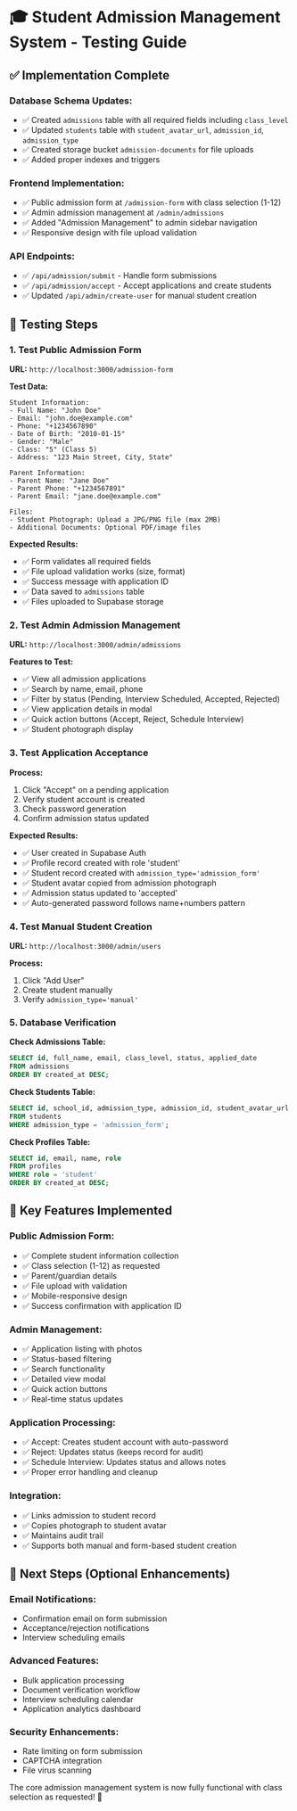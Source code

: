 # 🎓 **Student Admission Management System - Testing Guide**

## ✅ **Implementation Complete**

### **Database Schema Updates:**
- ✅ Created `admissions` table with all required fields including `class_level`
- ✅ Updated `students` table with `student_avatar_url`, `admission_id`, `admission_type`
- ✅ Created storage bucket `admission-documents` for file uploads
- ✅ Added proper indexes and triggers

### **Frontend Implementation:**
- ✅ Public admission form at `/admission-form` with class selection (1-12)
- ✅ Admin admission management at `/admin/admissions`
- ✅ Added "Admission Management" to admin sidebar navigation
- ✅ Responsive design with file upload validation

### **API Endpoints:**
- ✅ `/api/admission/submit` - Handle form submissions
- ✅ `/api/admission/accept` - Accept applications and create students
- ✅ Updated `/api/admin/create-user` for manual student creation

## 🧪 **Testing Steps**

### **1. Test Public Admission Form**

**URL:** `http://localhost:3000/admission-form`

**Test Data:**
```
Student Information:
- Full Name: "John Doe"
- Email: "john.doe@example.com"
- Phone: "+1234567890"
- Date of Birth: "2010-01-15"
- Gender: "Male"
- Class: "5" (Class 5)
- Address: "123 Main Street, City, State"

Parent Information:
- Parent Name: "Jane Doe"
- Parent Phone: "+1234567891"
- Parent Email: "jane.doe@example.com"

Files:
- Student Photograph: Upload a JPG/PNG file (max 2MB)
- Additional Documents: Optional PDF/image files
```

**Expected Results:**
- ✅ Form validates all required fields
- ✅ File upload validation works (size, format)
- ✅ Success message with application ID
- ✅ Data saved to `admissions` table
- ✅ Files uploaded to Supabase storage

### **2. Test Admin Admission Management**

**URL:** `http://localhost:3000/admin/admissions`

**Features to Test:**
- ✅ View all admission applications
- ✅ Search by name, email, phone
- ✅ Filter by status (Pending, Interview Scheduled, Accepted, Rejected)
- ✅ View application details in modal
- ✅ Quick action buttons (Accept, Reject, Schedule Interview)
- ✅ Student photograph display

### **3. Test Application Acceptance**

**Process:**
1. Click "Accept" on a pending application
2. Verify student account is created
3. Check password generation
4. Confirm admission status updated

**Expected Results:**
- ✅ User created in Supabase Auth
- ✅ Profile record created with role 'student'
- ✅ Student record created with `admission_type='admission_form'`
- ✅ Student avatar copied from admission photograph
- ✅ Admission status updated to 'accepted'
- ✅ Auto-generated password follows name+numbers pattern

### **4. Test Manual Student Creation**

**URL:** `http://localhost:3000/admin/users`

**Process:**
1. Click "Add User"
2. Create student manually
3. Verify `admission_type='manual'`

### **5. Database Verification**

**Check Admissions Table:**
```sql
SELECT id, full_name, email, class_level, status, applied_date
FROM admissions 
ORDER BY created_at DESC;
```

**Check Students Table:**
```sql
SELECT id, school_id, admission_type, admission_id, student_avatar_url
FROM students 
WHERE admission_type = 'admission_form';
```

**Check Profiles Table:**
```sql
SELECT id, email, name, role 
FROM profiles 
WHERE role = 'student' 
ORDER BY created_at DESC;
```

## 🎯 **Key Features Implemented**

### **Public Admission Form:**
- ✅ Complete student information collection
- ✅ Class selection (1-12) as requested
- ✅ Parent/guardian details
- ✅ File upload with validation
- ✅ Mobile-responsive design
- ✅ Success confirmation with application ID

### **Admin Management:**
- ✅ Application listing with photos
- ✅ Status-based filtering
- ✅ Search functionality
- ✅ Detailed view modal
- ✅ Quick action buttons
- ✅ Real-time status updates

### **Application Processing:**
- ✅ Accept: Creates student account with auto-password
- ✅ Reject: Updates status (keeps record for audit)
- ✅ Schedule Interview: Updates status and allows notes
- ✅ Proper error handling and cleanup

### **Integration:**
- ✅ Links admission to student record
- ✅ Copies photograph to student avatar
- ✅ Maintains audit trail
- ✅ Supports both manual and form-based student creation

## 🚀 **Next Steps (Optional Enhancements)**

### **Email Notifications:**
- Confirmation email on form submission
- Acceptance/rejection notifications
- Interview scheduling emails

### **Advanced Features:**
- Bulk application processing
- Document verification workflow
- Interview scheduling calendar
- Application analytics dashboard

### **Security Enhancements:**
- Rate limiting on form submission
- CAPTCHA integration
- File virus scanning

The core admission management system is now fully functional with class selection as requested! 🎉
